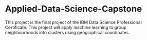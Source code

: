 # Applied-Data-Science-Capstone
This project is the final project of the IBM Data Science Professional Certificate. This project will apply machine learning to group neighbourhoods into clusters using geographical coordinates.
